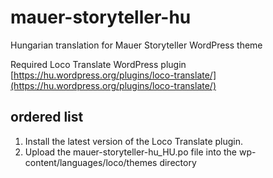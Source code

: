# mauer-storyteller-hu
Hungarian translation for Mauer Storyteller WordPress theme<br/>

Required Loco Translate WordPress plugin<br/>
[https://hu.wordpress.org/plugins/loco-translate/](https://hu.wordpress.org/plugins/loco-translate/)

## ordered list
1. Install the latest version of the Loco Translate plugin.
2. Upload the mauer-storyteller-hu_HU.po file into the wp-content/languages/loco/themes directory
